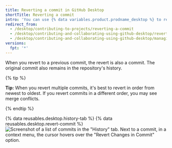 ```yaml
---
title: Reverting a commit in GitHub Desktop
shortTitle: Reverting a commit
intro: 'You can use {% data variables.product.prodname_desktop %} to revert a specific commit to remove its changes from your branch.'
redirect_from:
  - /desktop/contributing-to-projects/reverting-a-commit
  - /desktop/contributing-and-collaborating-using-github-desktop/reverting-a-commit
  - /desktop/contributing-and-collaborating-using-github-desktop/managing-commits/reverting-a-commit
versions:
  fpt: '*'
---
```

When you revert to a previous commit, the revert is also a commit. The original commit also remains in the repository's history.

{% tip %}

**Tip:** When you revert multiple commits, it's best to revert in order from newest to oldest. If you revert commits in a different order, you may see merge conflicts.

{% endtip %}

{% data reusables.desktop.history-tab %}
{% data reusables.desktop.revert-commit %}
  ![Screenshot of a list of commits in the "History" tab. Next to a commit, in a context menu, the cursor hovers over the "Revert Changes in Commit" option.](/assets/images/help/desktop/commit-revert-mac.png)